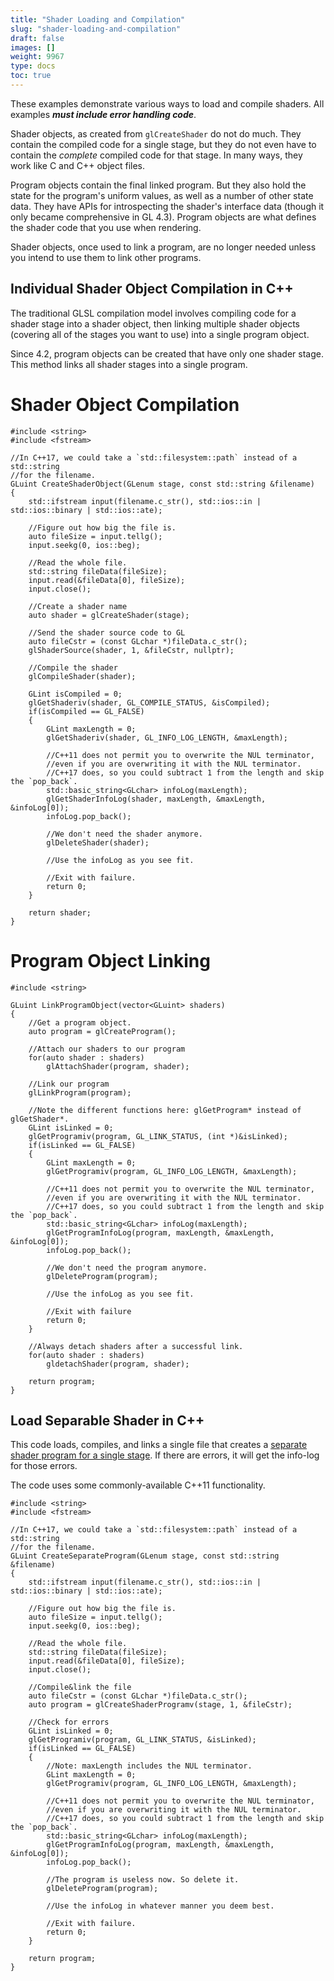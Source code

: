 ```yaml
---
title: "Shader Loading and Compilation"
slug: "shader-loading-and-compilation"
draft: false
images: []
weight: 9967
type: docs
toc: true
---
```


These examples demonstrate various ways to load and compile shaders. All examples ***must include error handling code***.

Shader objects, as created from `glCreateShader` do not do much. They contain the compiled code for a single stage, but they do not even have to contain the *complete* compiled code for that stage. In many ways, they work like C and C++ object files.

Program objects contain the final linked program. But they also hold the state for the program's uniform values, as well as a number of other state data. They have APIs for introspecting the shader's interface data (though it only became comprehensive in GL 4.3). Program objects are what defines the shader code that you use when rendering.

Shader objects, once used to link a program, are no longer needed unless you intend to use them to link other programs.

## Individual Shader Object Compilation in C++
The traditional GLSL compilation model involves compiling code for a shader stage into a shader object, then linking multiple shader objects (covering all of the stages you want to use) into a single program object.

Since 4.2, program objects can be created that have only one shader stage. This method links all shader stages into a single program.

# Shader Object Compilation

    #include <string>
    #include <fstream>
    
    //In C++17, we could take a `std::filesystem::path` instead of a std::string
    //for the filename.
    GLuint CreateShaderObject(GLenum stage, const std::string &filename)
    {
        std::ifstream input(filename.c_str(), std::ios::in | std::ios::binary | std::ios::ate);
        
        //Figure out how big the file is.
        auto fileSize = input.tellg();
        input.seekg(0, ios::beg);
        
        //Read the whole file.
        std::string fileData(fileSize);
        input.read(&fileData[0], fileSize);
        input.close();
        
        //Create a shader name
        auto shader = glCreateShader(stage);
    
        //Send the shader source code to GL
        auto fileCstr = (const GLchar *)fileData.c_str();
        glShaderSource(shader, 1, &fileCstr, nullptr);
    
        //Compile the shader
        glCompileShader(shader);
    
        GLint isCompiled = 0;
        glGetShaderiv(shader, GL_COMPILE_STATUS, &isCompiled);
        if(isCompiled == GL_FALSE)
        {
            GLint maxLength = 0;
            glGetShaderiv(shader, GL_INFO_LOG_LENGTH, &maxLength);
    
            //C++11 does not permit you to overwrite the NUL terminator,
            //even if you are overwriting it with the NUL terminator.
            //C++17 does, so you could subtract 1 from the length and skip the `pop_back`.
            std::basic_string<GLchar> infoLog(maxLength);
            glGetShaderInfoLog(shader, maxLength, &maxLength, &infoLog[0]);
            infoLog.pop_back();
    
            //We don't need the shader anymore.
            glDeleteShader(shader);
    
            //Use the infoLog as you see fit.
            
            //Exit with failure.
            return 0;
        }
    
        return shader;
    }

# Program Object Linking

    #include <string>
    
    GLuint LinkProgramObject(vector<GLuint> shaders)
    {
        //Get a program object.
        auto program = glCreateProgram();
    
        //Attach our shaders to our program
        for(auto shader : shaders)
            glAttachShader(program, shader);
    
        //Link our program
        glLinkProgram(program);
    
        //Note the different functions here: glGetProgram* instead of glGetShader*.
        GLint isLinked = 0;
        glGetProgramiv(program, GL_LINK_STATUS, (int *)&isLinked);
        if(isLinked == GL_FALSE)
        {
            GLint maxLength = 0;
            glGetProgramiv(program, GL_INFO_LOG_LENGTH, &maxLength);
    
            //C++11 does not permit you to overwrite the NUL terminator,
            //even if you are overwriting it with the NUL terminator.
            //C++17 does, so you could subtract 1 from the length and skip the `pop_back`.
            std::basic_string<GLchar> infoLog(maxLength);
            glGetProgramInfoLog(program, maxLength, &maxLength, &infoLog[0]);
            infoLog.pop_back();
            
            //We don't need the program anymore.
            glDeleteProgram(program);
    
            //Use the infoLog as you see fit.
            
            //Exit with failure
            return 0;
        }
    
        //Always detach shaders after a successful link.
        for(auto shader : shaders)
            gldetachShader(program, shader);
            
        return program;
    }

## Load Separable Shader in C++
<!-- if version [gte 4.1] -->

This code loads, compiles, and links a single file that creates a [separate shader program for a single stage][1]. If there are errors, it will get the info-log for those errors.

The code uses some commonly-available C++11 functionality.

    #include <string>
    #include <fstream>
    
    //In C++17, we could take a `std::filesystem::path` instead of a std::string
    //for the filename.
    GLuint CreateSeparateProgram(GLenum stage, const std::string &filename)
    {
        std::ifstream input(filename.c_str(), std::ios::in | std::ios::binary | std::ios::ate);
        
        //Figure out how big the file is.
        auto fileSize = input.tellg();
        input.seekg(0, ios::beg);
        
        //Read the whole file.
        std::string fileData(fileSize);
        input.read(&fileData[0], fileSize);
        input.close();
        
        //Compile&link the file
        auto fileCstr = (const GLchar *)fileData.c_str();
        auto program = glCreateShaderProgramv(stage, 1, &fileCstr);
    
        //Check for errors
        GLint isLinked = 0;
        glGetProgramiv(program, GL_LINK_STATUS, &isLinked);
        if(isLinked == GL_FALSE)
        {
            //Note: maxLength includes the NUL terminator.
            GLint maxLength = 0;
            glGetProgramiv(program, GL_INFO_LOG_LENGTH, &maxLength);        
    
            //C++11 does not permit you to overwrite the NUL terminator,
            //even if you are overwriting it with the NUL terminator.
            //C++17 does, so you could subtract 1 from the length and skip the `pop_back`.
            std::basic_string<GLchar> infoLog(maxLength);
            glGetProgramInfoLog(program, maxLength, &maxLength, &infoLog[0]);
            infoLog.pop_back();
    
            //The program is useless now. So delete it.
            glDeleteProgram(program);
    
            //Use the infoLog in whatever manner you deem best.

            //Exit with failure.
            return 0;
        }
        
        return program;
    }

<!-- end version if -->


  [1]: https://www.khronos.org/opengl/wiki/Shader_Compilation#Separate_programs

